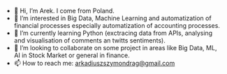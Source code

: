 - 👋 Hi, I’m Arek. I come from Poland. 
- 👀 I’m interested in Big Data, Machine Learning and automatization of financial processes especially automatization of accounting processes.
- 🌱 I’m currently learning Python (exctracing data from APIs, analysing and visualisation of comments an twitts sentiments).
- 💞️ I’m looking to collaborate on some project in areas like Big Data, ML, AI in Stock Market or general in finance. 
- 📫 How to reach me: arkadiuszszymondrag@gmail.com 

<!---
ArkDrag/ArkDrag is a ✨ special ✨ repository because its `README.md` (this file) appears on your GitHub profile.
You can click the Preview link to take a look at your changes.
--->
